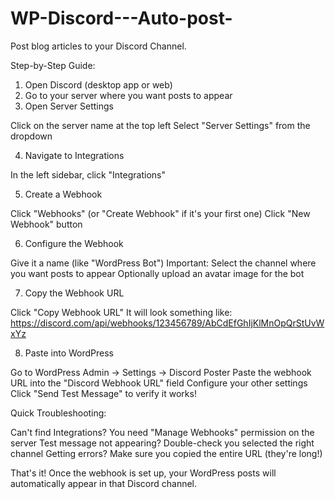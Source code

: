 # WP-Discord---Auto-post-
Post blog articles to your Discord Channel. 

Step-by-Step Guide:
1. Open Discord (desktop app or web)
2. Go to your server where you want posts to appear
3. Open Server Settings

Click on the server name at the top left
Select "Server Settings" from the dropdown

4. Navigate to Integrations

In the left sidebar, click "Integrations"

5. Create a Webhook

Click "Webhooks" (or "Create Webhook" if it's your first one)
Click "New Webhook" button

6. Configure the Webhook

Give it a name (like "WordPress Bot")
Important: Select the channel where you want posts to appear
Optionally upload an avatar image for the bot

7. Copy the Webhook URL

Click "Copy Webhook URL"
It will look something like: https://discord.com/api/webhooks/123456789/AbCdEfGhIjKlMnOpQrStUvWxYz

8. Paste into WordPress

Go to WordPress Admin → Settings → Discord Poster
Paste the webhook URL into the "Discord Webhook URL" field
Configure your other settings
Click "Send Test Message" to verify it works!

Quick Troubleshooting:

Can't find Integrations? You need "Manage Webhooks" permission on the server
Test message not appearing? Double-check you selected the right channel
Getting errors? Make sure you copied the entire URL (they're long!)

That's it! Once the webhook is set up, your WordPress posts will automatically appear in that Discord channel.
